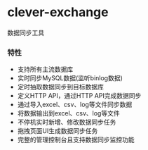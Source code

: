 # clever-exchange
数据同步工具

### 特性
- 支持所有主流数据库
- 实时同步MySQL数据(监听binlog数据)
- 定时抽取数据同步到目标数据库
- 定义HTTP API，通过HTTP API完成数据同步
- 通过导入excel、csv、log等文件同步数据
- 将数据输出到excel、csv、log等文件
- 不停机实时新增、修改数据同步任务
- 拖拽页面UI生成数据同步任务
- 完整的管理控制台且支持数据同步监控功能
